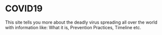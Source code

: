 # COVID19
This site tells you more about the deadly virus spreading all over the world with information like:
What it is,
Prevention Practices,
Timeline etc.
